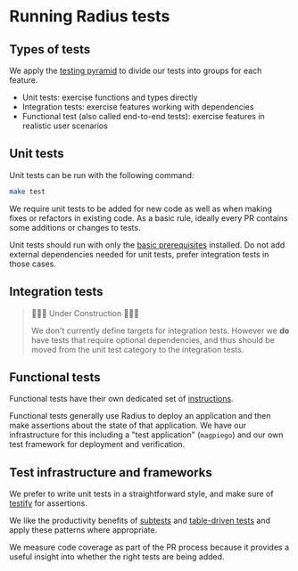 # Running Radius tests

## Types of tests

We apply the [testing pyramid](https://martinfowler.com/articles/practical-test-pyramid.html) to divide our tests into groups for each feature.

- Unit tests: exercise functions and types directly
- Integration tests: exercise features working with dependencies
- Functional test (also called end-to-end tests): exercise features in realistic user scenarios

## Unit tests

Unit tests can be run with the following command:

```sh
make test
```

We require unit tests to be added for new code as well as when making fixes or refactors in existing code. As a basic rule, ideally every PR contains some additions or changes to tests.

Unit tests should run with only the [basic prerequisites](../contributing-code-prerequisites/) installed. Do not add external dependencies needed for unit tests, prefer integration tests in those cases.

## Integration tests

> 🚧🚧🚧 Under Construction 🚧🚧🚧
>
> We don't currently define targets for integration tests. However we **do** have tests that require optional dependencies, and thus should be moved from the unit test category to the integration tests.

## Functional tests

Functional tests have their own dedicated set of [instructions](./running-functional-tests.md).

Functional tests generally use Radius to deploy an application and then make assertions about the state of that application. We have our infrastructure for this including a "test application" (`magpiego`) and our own test framework for deployment and verification.

## Test infrastructure and frameworks

We prefer to write unit tests in a straightforward style, and make sure of [testify](https://github.com/stretchr/testify) for assertions.

We like the productivity benefits of [subtests](https://go.dev/blog/subtests) and [table-driven tests](https://dave.cheney.net/2019/05/07/prefer-table-driven-tests) and apply these patterns where appropriate.

We measure code coverage as part of the PR process because it provides a useful insight into whether the right tests are being added.